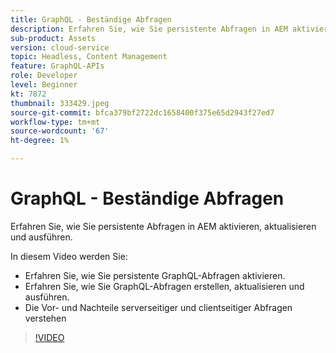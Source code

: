 ```yaml
---
title: GraphQL - Beständige Abfragen
description: Erfahren Sie, wie Sie persistente Abfragen in AEM aktivieren, aktualisieren und ausführen.
sub-product: Assets
version: cloud-service
topic: Headless, Content Management
feature: GraphQL-APIs
role: Developer
level: Beginner
kt: 7872
thumbnail: 333429.jpeg
source-git-commit: bfca379bf2722dc1658400f375e65d2943f27ed7
workflow-type: tm+mt
source-wordcount: '67'
ht-degree: 1%

---
```



# GraphQL - Beständige Abfragen

Erfahren Sie, wie Sie persistente Abfragen in AEM aktivieren, aktualisieren und ausführen.

In diesem Video werden Sie:

+ Erfahren Sie, wie Sie persistente GraphQL-Abfragen aktivieren.
+ Erfahren Sie, wie Sie GraphQL-Abfragen erstellen, aktualisieren und ausführen.
+ Die Vor- und Nachteile serverseitiger und clientseitiger Abfragen verstehen

>[!VIDEO](https://video.tv.adobe.com/v/333429/?quality=12&learn=on)
